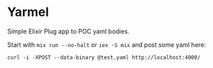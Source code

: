 # Yarmel

Simple Elixir Plug app to POC yaml bodies.

Start with `mix run --no-halt` or `iex -S mix` and post some yaml here:

```
curl -i -XPOST --data-binary @test.yaml http://localhost:4000/
```
